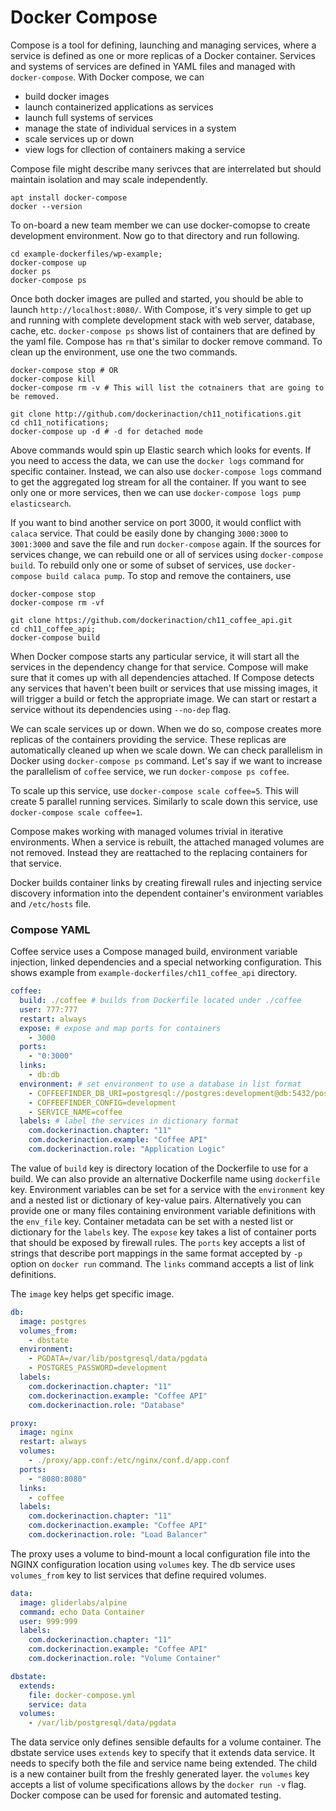# Docker Compose

Compose is a tool for defining, launching and managing services, where a service is defined as one or more replicas of a Docker container. Services and systems of services are defined in YAML files and managed with `docker-compose`. With Docker compose, we can
- build docker images
- launch containerized applications as services
- launch full systems of services
- manage the state of individual services in a system
- scale services up or down
- view logs for cllection of containers making a service

Compose file might describe many serivces that are interrelated but should maintain isolation and may scale independently.

```shell
apt install docker-compose
docker --version
```

To on-board a new team member we can use docker-comopse to create development environment. Now go to that directory and run following.

```shell
cd example-dockerfiles/wp-example;
docker-compose up
docker ps
docker-compose ps
```

Once both docker images are pulled and started, you should be able to launch `http://localhost:8080/`. With Compose, it's very simple to get up and running with complete development stack with web server, database, cache, etc. `docker-compose ps` shows list of containers that are defined by the yaml file. Compose has `rm` that's similar to docker remove command. To clean up the environment, use one the two commands.

```shell
docker-compose stop # OR
docker-compose kill
docker-compose rm -v # This will list the cotnainers that are going to be removed.
```

```shell
git clone http://github.com/dockerinaction/ch11_notifications.git
cd ch11_notifications;
docker-compose up -d # -d for detached mode
```

Above commands would spin up Elastic search which looks for events. If you need to access the data, we can use the `docker logs` command for specific container. Instead, we can also use `docker-compose logs` command to get the aggregated log stream for all the container. If you want to see only one or more services, then we can use `docker-compose logs pump elasticsearch`.

If you want to bind another service on port 3000, it would conflict with `calaca` service. That could be easily done by changing `3000:3000` to `3001:3000` and save the file and run `docker-compose` again. If the sources for services change, we can rebuild one or all of services using `docker-compose build`. To rebuild only one or some of subset of services, use `docker-compose build calaca pump`. To stop and remove the containers, use 

```shell
docker-compose stop
docker-compose rm -vf
```

```shell
git clone https://github.com/dockerinaction/ch11_coffee_api.git
cd ch11_coffee_api;
docker-compose build
```

When Docker compose starts any particular service, it will start all the services in the dependency change for that service. Compose will make sure that it comes up with all dependencies attached. If Compose detects any services that haven't been built or services that use missing images, it will trigger a build or fetch the appropriate image. We can start or restart a service without its dependencies using `--no-dep` flag.

We can scale services up or down. When we do so, compose creates more replicas of the containers providing the service. These replicas are automatically cleaned up when we scale down. We can check parallelism in Docker using `docker-compose ps` command. Let's say if we want to increase the parallelism of `coffee` service, we run `docker-compose ps coffee`.

To scale up this service, use `docker-compose scale coffee=5`. This will create 5 parallel running services. Similarly to scale down this service, use `docker-compose scale coffee=1`.

Compose makes working with managed volumes trivial in iterative environments. When a service is rebuilt, the attached managed volumes are not removed. Instead they are reattached to the replacing containers for that service.

Docker builds container links by creating firewall rules and injecting service discovery information into the dependent container's environment variables and `/etc/hosts` file.

### Compose YAML

Coffee service uses a Compose managed build, environment variable injection, linked dependencies and a special networking configuration. This shows example from `example-dockerfiles/ch11_coffee_api` directory.

```yaml
coffee:
  build: ./coffee # builds from Dockerfile located under ./coffee
  user: 777:777
  restart: always
  expose: # expose and map ports for containers
    - 3000
  ports:
    - "0:3000"
  links:
    - db:db
  environment: # set environment to use a database in list format
    - COFFEEFINDER_DB_URI=postgresql://postgres:development@db:5432/postgres
    - COFFEEFINDER_CONFIG=development
    - SERVICE_NAME=coffee
  labels: # label the services in dictionary format
    com.dockerinaction.chapter: "11"
    com.dockerinaction.example: "Coffee API"
    com.dockerinaction.role: "Application Logic"
```

The value of `build` key is directory location of the Dockerfile to use for a build. We can also provide an alternative Dockerfile name using `dockerfile` key. Environment variables can be set for a service with the `environment` key and a nested list or dictionary of key-value pairs. Alternatively you can provide one or many files containing environment variable definitions with the `env_file` key. Container metadata can be set with a nested list or dictionary for the `labels` key. The `expose` key takes a list of container ports that should be exposed by firewall rules. The `ports` key accepts a list of strings that describe port mappings in the same format accepted by `-p` option on `docker run` command. The `links` command accepts a list of link definitions.

The `image` key helps get specific image.

```yaml
db:
  image: postgres
  volumes_from:
    - dbstate
  environment:
    - PGDATA=/var/lib/postgresql/data/pgdata
    - POSTGRES_PASSWORD=development
  labels:
    com.dockerinaction.chapter: "11"
    com.dockerinaction.example: "Coffee API"
    com.dockerinaction.role: "Database"

proxy:
  image: nginx
  restart: always
  volumes:
    - ./proxy/app.conf:/etc/nginx/conf.d/app.conf
  ports:
    - "8080:8080"
  links:
    - coffee
  labels:
    com.dockerinaction.chapter: "11"
    com.dockerinaction.example: "Coffee API"
    com.dockerinaction.role: "Load Balancer"
```

The proxy uses a volume to bind-mount a local configuration file into the NGINX configuration location using `volumes` key. The db service uses `volumes_from` key to list services that define required volumes.

```yaml
data:
  image: gliderlabs/alpine
  command: echo Data Container
  user: 999:999
  labels:
    com.dockerinaction.chapter: "11"
    com.dockerinaction.example: "Coffee API"
    com.dockerinaction.role: "Volume Container"

dbstate:
  extends:
    file: docker-compose.yml
    service: data
  volumes:
    - /var/lib/postgresql/data/pgdata
```

The data service only defines sensible defaults for a volume container. The dbstate service uses `extends` key to specify that it extends data service. It needs to specify both the file and service name being extended. The child is a new container built from the freshly generated layer. the `volumes` key accepts a list of volume specifications allows by the `docker run -v` flag. Docker compose can be used for forensic and automated testing.
